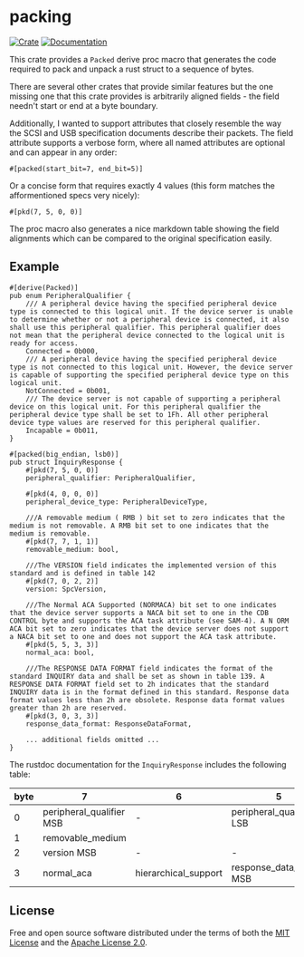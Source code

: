 # packing

[![Crate](https://img.shields.io/crates/v/packing.svg)](https://crates.io/crates/packing)
[![Documentation](https://docs.rs/packing/badge.svg)](https://docs.rs/packing)

This crate provides a `Packed` derive proc macro that generates the code required to pack and unpack a
rust struct to a sequence of bytes.

There are several other crates that provide similar features but the one missing one that this crate
provides is arbitrarily aligned fields - the field needn't start or end at a byte boundary.

Additionally, I wanted to support attributes that closely resemble the way the SCSI and USB specification
documents describe their packets. The field attribute supports a verbose form, where all named attributes
are optional and can appear in any order:

``` #[packed(start_bit=7, end_bit=5)] ```

Or a concise form that requires exactly 4 values (this form matches the afformentioned specs very nicely):

``` #[pkd(7, 5, 0, 0)] ```

The proc macro also generates a nice markdown table showing the field alignments which can be compared to
the original specification easily.

## Example

```
#[derive(Packed)]
pub enum PeripheralQualifier {
    /// A peripheral device having the specified peripheral device type is connected to this logical unit. If the device server is unable to determine whether or not a peripheral device is connected, it also shall use this peripheral qualifier. This peripheral qualifier does not mean that the peripheral device connected to the logical unit is ready for access.
    Connected = 0b000,
    /// A peripheral device having the specified peripheral device type is not connected to this logical unit. However, the device server is capable of supporting the specified peripheral device type on this logical unit.
    NotConnected = 0b001,
    /// The device server is not capable of supporting a peripheral device on this logical unit. For this peripheral qualifier the peripheral device type shall be set to 1Fh. All other peripheral device type values are reserved for this peripheral qualifier.
    Incapable = 0b011,
}
```
```
#[packed(big_endian, lsb0)]
pub struct InquiryResponse {
    #[pkd(7, 5, 0, 0)]
    peripheral_qualifier: PeripheralQualifier,

    #[pkd(4, 0, 0, 0)]
    peripheral_device_type: PeripheralDeviceType,

    ///A removable medium ( RMB ) bit set to zero indicates that the medium is not removable. A RMB bit set to one indicates that the medium is removable.
    #[pkd(7, 7, 1, 1)]
    removable_medium: bool,

    ///The VERSION field indicates the implemented version of this standard and is defined in table 142
    #[pkd(7, 0, 2, 2)]
    version: SpcVersion,

    ///The Normal ACA Supported (NORMACA) bit set to one indicates that the device server supports a NACA bit set to one in the CDB CONTROL byte and supports the ACA task attribute (see SAM-4). A N ORM ACA bit set to zero indicates that the device server does not support a NACA bit set to one and does not support the ACA task attribute.
    #[pkd(5, 5, 3, 3)]
    normal_aca: bool,

    ///The RESPONSE DATA FORMAT field indicates the format of the standard INQUIRY data and shall be set as shown in table 139. A RESPONSE DATA FORMAT field set to 2h indicates that the standard INQUIRY data is in the format defined in this standard. Response data format values less than 2h are obsolete. Response data format values greater than 2h are reserved.
    #[pkd(3, 0, 3, 3)]
    response_data_format: ResponseDataFormat,

    ... additional fields omitted ...
}
```

The rustdoc documentation for the `InquiryResponse` includes the following table:

| byte | 7 | 6 | 5 | 4 | 3 | 2 | 1 | 0 |
|------|---|---|---|---|---|---|---|---|
|0|peripheral_qualifier MSB|-|peripheral_qualifier LSB|peripheral_device_type MSB|-|-|-|peripheral_device_type LSB|
|1|removable_medium|||||||
|2|version MSB|-|-|-|-|-|-|version LSB|
|3|normal_aca|hierarchical_support|response_data_format MSB|-|-|response_data_format LSB|

## License

Free and open source software distributed under the terms of both the [MIT License][lm] and the [Apache License 2.0][la].

[lm]: LICENSE-MIT
[la]: LICENSE-APACHE